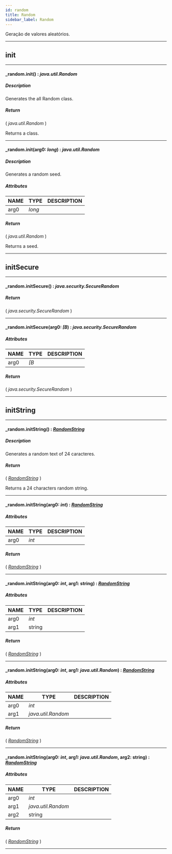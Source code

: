 ```yaml
---
id: random
title: Random
sidebar_label: Random
---
```


Geração de valores aleatórios.

---

## init

---

#### _random.init() : _java.util.Random_
##### Description

Generates the all Random class.

##### Return

( _java.util.Random_ )

Returns a class.

---

#### _random.init(arg0: _long_) : _java.util.Random_
##### Description

Generates a random seed.

##### Attributes

| NAME | TYPE | DESCRIPTION |
|---|---|---|
| arg0 | _long_ |   |

##### Return

( _java.util.Random_ )

Returns a seed.

---

## initSecure

---

#### _random.initSecure() : _java.security.SecureRandom_
##### Return

( _java.security.SecureRandom_ )


---

#### _random.initSecure(arg0: _[B_) : _java.security.SecureRandom_
##### Attributes

| NAME | TYPE | DESCRIPTION |
|---|---|---|
| arg0 | _[B_ |   |

##### Return

( _java.security.SecureRandom_ )


---

## initString

---

#### _random.initString() : _[RandomString](../../objects/RandomString)_
##### Description

Generates a random text of 24 caracteres.

##### Return

( _[RandomString](../../objects/RandomString)_ )

Returns a 24 characters random string.

---

#### _random.initString(arg0: _int_) : _[RandomString](../../objects/RandomString)_
##### Attributes

| NAME | TYPE | DESCRIPTION |
|---|---|---|
| arg0 | _int_ |   |

##### Return

( _[RandomString](../../objects/RandomString)_ )


---

#### _random.initString(arg0: _int_, arg1: string) : _[RandomString](../../objects/RandomString)_
##### Attributes

| NAME | TYPE | DESCRIPTION |
|---|---|---|
| arg0 | _int_ |   |
| arg1 | string |   |

##### Return

( _[RandomString](../../objects/RandomString)_ )


---

#### _random.initString(arg0: _int_, arg1: _java.util.Random_) : _[RandomString](../../objects/RandomString)_
##### Attributes

| NAME | TYPE | DESCRIPTION |
|---|---|---|
| arg0 | _int_ |   |
| arg1 | _java.util.Random_ |   |

##### Return

( _[RandomString](../../objects/RandomString)_ )


---

#### _random.initString(arg0: _int_, arg1: _java.util.Random_, arg2: string) : _[RandomString](../../objects/RandomString)_
##### Attributes

| NAME | TYPE | DESCRIPTION |
|---|---|---|
| arg0 | _int_ |   |
| arg1 | _java.util.Random_ |   |
| arg2 | string |   |

##### Return

( _[RandomString](../../objects/RandomString)_ )


---

